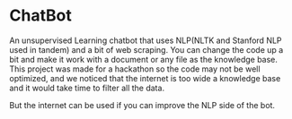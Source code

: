 # ChatBot
An unsupervised Learning chatbot that uses NLP(NLTK and Stanford NLP used in tandem) and a bit of web scraping. You can change the code up a bit and make it work with a
document or any file as the knowledge base. This project was made for a hackathon so the code may not be well optimized, and we noticed 
that the internet is too wide a knowledge base and it would take time to filter all the data.

But the internet can be used if you can improve the NLP side of the bot.
